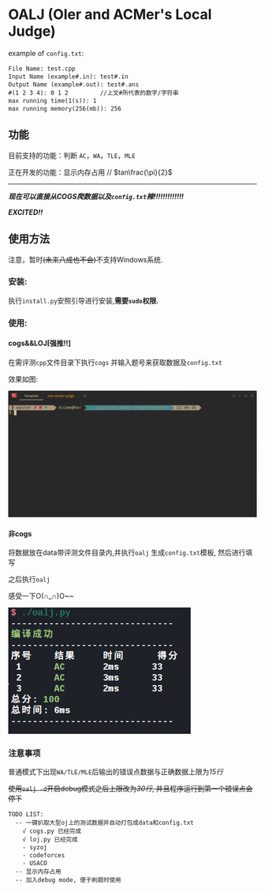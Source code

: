 # OALJ (OIer and ACMer's Local Judge)

example of `config.txt`:

``` test
File Name: test.cpp
Input Name (example#.in): test#.in
Output Name (example#.out): test#.ans
#(1 2 3 4): 0 1 2         //上文#所代表的数字/字符串
max running time(1(s)): 1
max running memory(256(mb)): 256
```
## 功能

目前支持的功能：判断 `AC`，`WA`，`TLE`，`MLE`

正在开发的功能：显示内存占用   // $tan\frac{\pi}{2}$

---

***现在可以直接从COGS爬数据以及`config.txt`辣!!!!!!!!!!!!!***

***EXCITED!!***

## 使用方法

注意，暂时~~(未来八成也不会)~~不支持Windows系统.

### 安装:

执行`install.py`安照引导进行安装,**需要`sudo`权限.**

### 使用:

#### cogs&&LOJ[强推!!]

在需评测`cpp`文件目录下执行`cogs` 并输入题号来获取数据及`config.txt`

效果如图:

![cogs](./cogs.gif)

#### 非cogs

将数据放在data带评测文件目录内,并执行`oalj` 生成`config.txt`模板, 然后进行填写

之后执行`oalj`

感受一下O(∩_∩)O~~

![ac](./ac.png)

###  注意事项

  普通模式下出现`WA/TLE/MLE`后输出的错误点数据与正确数据上限为*15行* 

  ~~使用`oalj -d`开启debug模式之后上限改为*30行*, 并且程序运行到第一个错误点会停下~~

```
TODO LIST:
  -- 一键扒取大型oj上的测试数据并自动打包成data和config.txt
    √ cogs.py 已经完成
    √ loj.py 已经完成
    - syzoj
    - codeforces
    - USACO
  -- 显示内存占用
  -- 加入debug mode, 便于刷题时使用
```
